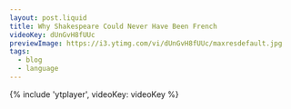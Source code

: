 ```yaml
---
layout: post.liquid
title: Why Shakespeare Could Never Have Been French
videoKey: dUnGvH8fUUc
previewImage: https://i3.ytimg.com/vi/dUnGvH8fUUc/maxresdefault.jpg
tags:
  - blog
  - language
---
```


{% include 'ytplayer', videoKey: videoKey %}

